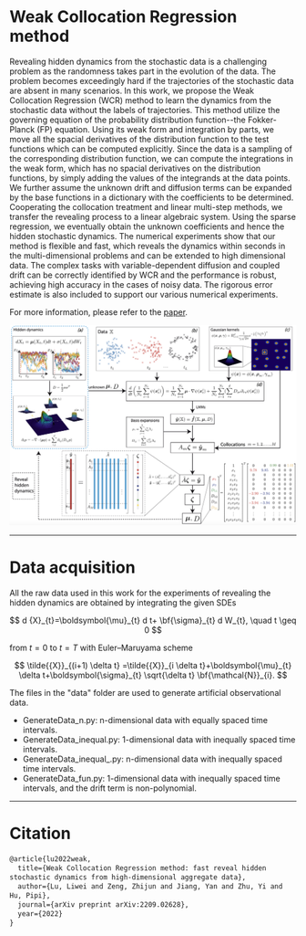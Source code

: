 # Weak Collocation Regression method
Revealing hidden dynamics from the stochastic data is a challenging problem as the randomness takes part in the evolution of the data.  The problem becomes exceedingly hard if the trajectories of the stochastic data are absent in many scenarios. In this work, we propose the Weak Collocation Regression (WCR) method to learn the dynamics from the stochastic data without the labels of trajectories. This method utilize  the  governing equation of the probability distribution function--the Fokker-Planck (FP) equation. Using its weak form and integration by parts, we move all the spacial derivatives of the distribution function to the test functions which can be computed explicitly. Since the data is a sampling of the corresponding distribution function, we can compute the integrations in the weak form, which has no spacial derivatives on the distribution functions, by simply adding the values of the integrands 
at the data points. We further assume the unknown drift and diffusion terms can be expanded by the base functions in a dictionary with the coefficients to be determined. Cooperating  the collocation treatment and linear multi-step methods, we transfer the revealing process to a linear algebraic system. Using the sparse regression, we eventually obtain the unknown coefficients and hence the hidden stochastic dynamics. The numerical experiments show that our method is flexible and fast, which reveals the dynamics within seconds in the multi-dimensional problems and can be extended to high dimensional data. The complex tasks with variable-dependent diffusion and coupled drift can be correctly identified by WCR and the performance is robust, achieving high accuracy in the cases of noisy data. The rigorous error estimate is also included to support our various numerical experiments.

For more information, please refer to the [paper](https://arxiv.org/abs/2209.02628).

![](./figure/scheme.png)

***

# Data acquisition

All the raw data used in this work for the experiments of revealing the hidden dynamics are obtained by integrating the given SDEs

$$ d {X}_{t}=\boldsymbol{\mu}_{t} d t+ \bf{\sigma}_{t} d W_{t}, \quad t \geq 0 $$

from $t=0$ to $t=T$ with Euler–Maruyama scheme

$$ \tilde{{X}}_{(i+1) \delta t} =\tilde{{X}}_{i \delta t}+\boldsymbol{\mu}_{t} \delta t+\boldsymbol{\sigma}_{t} \sqrt{\delta t} \bf{\mathcal{N}}_{i}. $$

The files in the "data" folder are used to generate artificial observational data.

- GenerateData_n.py: n-dimensional data with equally spaced time intervals.
- GenerateData_inequal.py: 1-dimensional data with inequally spaced time intervals.
- GenerateData_inequal_.py: n-dimensional data with inequally spaced time intervals.
- GenerateData_fun.py: 1-dimensional data with inequally spaced time intervals, and the drift term is non-polynomial.

***

# Citation

```
@article{lu2022weak,
  title={Weak Collocation Regression method: fast reveal hidden stochastic dynamics from high-dimensional aggregate data},
  author={Lu, Liwei and Zeng, Zhijun and Jiang, Yan and Zhu, Yi and Hu, Pipi},
  journal={arXiv preprint arXiv:2209.02628},
  year={2022}
}
```